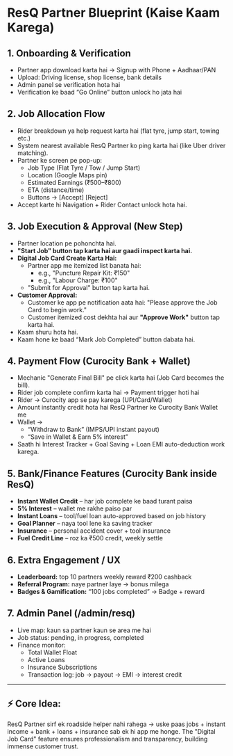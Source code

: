 # ResQ Partner Blueprint (Kaise Kaam Karega)

## 1. Onboarding & Verification

- Partner app download karta hai → Signup with Phone + Aadhaar/PAN
- Upload: Driving license, shop license, bank details
- Admin panel se verification hota hai
- Verification ke baad “Go Online” button unlock ho jata hai

## 2. Job Allocation Flow

- Rider breakdown ya help request karta hai (flat tyre, jump start, towing etc.)
- System nearest available ResQ Partner ko ping karta hai (like Uber driver matching).
- Partner ke screen pe pop-up:
    - Job Type (Flat Tyre / Tow / Jump Start)
    - Location (Google Maps pin)
    - Estimated Earnings (₹500–₹800)
    - ETA (distance/time)
    - Buttons → [Accept] [Reject]
- Accept karte hi Navigation + Rider Contact unlock hota hai.

## 3. Job Execution & Approval (New Step)

- Partner location pe pohonchta hai.
- **"Start Job" button tap karta hai aur gaadi inspect karta hai.**
- **Digital Job Card Create Karta Hai:**
    - Partner app me itemized list banata hai:
        - e.g., "Puncture Repair Kit: ₹150"
        - e.g., "Labour Charge: ₹100"
    - "Submit for Approval" button tap karta hai.
- **Customer Approval:**
    - Customer ke app pe notification aata hai: "Please approve the Job Card to begin work."
    - Customer itemized cost dekhta hai aur **"Approve Work"** button tap karta hai.
- Kaam shuru hota hai.
- Kaam hone ke baad “Mark Job Completed” button dabata hai.

## 4. Payment Flow (Curocity Bank + Wallet)

- Mechanic "Generate Final Bill" pe click karta hai (Job Card becomes the bill).
- Rider job complete confirm karta hai → Payment trigger hoti hai
- Rider → Curocity app se pay karega (UPI/Card/Wallet)
- Amount instantly credit hota hai ResQ Partner ke Curocity Bank Wallet me
- Wallet →
    - “Withdraw to Bank” (IMPS/UPI instant payout)
    - “Save in Wallet & Earn 5% interest”
- Saath hi Interest Tracker + Goal Saving + Loan EMI auto-deduction work karega.

## 5. Bank/Finance Features (Curocity Bank inside ResQ)

- **Instant Wallet Credit** – har job complete ke baad turant paisa
- **5% Interest** – wallet me rakhe paiso par
- **Instant Loans** – tool/fuel loan auto-approved based on job history
- **Goal Planner** – naya tool lene ka saving tracker
- **Insurance** – personal accident cover + tool insurance
- **Fuel Credit Line** – roz ka ₹500 credit, weekly settle

## 6. Extra Engagement / UX

- **Leaderboard:** top 10 partners weekly reward ₹200 cashback
- **Referral Program:** naye partner laye → bonus milega
- **Badges & Gamification:** “100 jobs completed” → Badge + reward

## 7. Admin Panel (/admin/resq)

- Live map: kaun sa partner kaun se area me hai
- Job status: pending, in progress, completed
- Finance monitor:
    - Total Wallet Float
    - Active Loans
    - Insurance Subscriptions
    - Transaction log: job → payout → EMI → interest credit

---

## ⚡️ Core Idea:
ResQ Partner sirf ek roadside helper nahi rahega → uske paas jobs + instant income + bank + loans + insurance sab ek hi app me honge. The "Digital Job Card" feature ensures professionalism and transparency, building immense customer trust.
